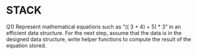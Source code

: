# STACK

Q1) Represent mathematical equations such as “(( 3 + 4) + 5) * 3” in an efficient data structure. For the next step, assume that the data is in the designed data structure, write helper functions to compute the result of the equation stored.
